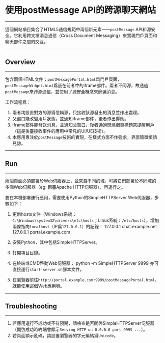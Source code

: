 


# 使用postMessage API的跨源聊天網站
***
這個網站項目集合了HTML5通信規範中兩個新元素——`postMessage` API和源安全。它利用跨文檔消息通信（Cross Document Messaging）來實現門戶頁面和聊天部件之間的交互。
***
## Overview
***
包含兩個HTML文件：`postMessagePortal.html`爲門戶頁面，`postMessageWidget.html`爲嵌在前者中的iframe部件。兩者不同源，故通過`postMessage`來跨源通信，並使用了源安全概念來篩選消息。

工作流程爲：

1.  兩者均設置對方的源爲信賴源，只接收該源發出的消息並作出處理。
2.  父窗口能改變用戶狀態，並通知iframe部件，後者作出響應。
3.  iframe部件能發送消息，並通知父窗口，後者通過閃爍網頁標題來提醒用戶（這是後臺接收事件的應用中常見的UI/UE技術）。
4.  本應用專注於`postMessage`技術的實現，在樣式方面不作強求，界面簡單煩請見諒。

***
## Run
***
兩個頁面必須部署於Web伺服器上，並來自不同的域。可將它們部署於不同域的多個Web伺服器（eg: 兩臺Apache HTTP伺服器），再運行之。

要在本機部署運行應用，需要使用Python的SimpleHTTPServer Web伺服器，步驟如下：

1.  更新hosts文件（Windows系統：`C:\Windows\system32\drivers\etc\hosts`；Linux系統：`/etc/hosts`），增加兩條指向`localhost`（IP爲`127.0.0.1`）的記錄：
    127.0.0.1  chat.example.net
    127.0.0.1  portal.example.com

2.  安裝Python，其中包括SimpleHTTPServer。
3.  打開項目目錄。
4.  在終端或CMD啓動Web伺服器：
    python -m SimpleHTTPServer 9999
   亦可直接運行`start-server.sh`腳本文件。

5.  在瀏覽器前往`http://portal.example.com:9999/postMessagePortal.html`，就能使用這個Web應用喇。
***
## Troubleshooting
***
1. 若應用運行不成功或不符預期，請檢查是否開啓SimpleHTTPServer伺服器（開啓成功時終端會顯示`Serving HTTP on 0.0.0.0 port 9999 ...`）。
2. 若頁面顯示亂碼，請設置瀏覽器的字元編碼爲`Unicode`。
